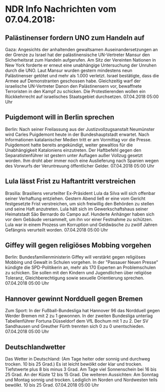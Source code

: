 # NDR Info Nachrichten vom 07.04.2018:


## Palästinenser fordern UNO zum Handeln auf
Gaza: Angesichts der anhaltenden gewaltsamen Auseinandersetzungen an der Grenze zu Israel hat der palästinensische UN-Vertreter Mansur den Sicherheitsrat zum Handeln aufgerufen. Am Sitz der Vereinten Nationen in New York forderte er erneut eine unabhängige Untersuchung der Unruhen durch die UNO. Laut Mansur wurden gestern mindestens neun Palästinenser getötet und mehr als 1.000 verletzt. Israel bestätigte, dass die Armee auf Demonstranten geschossen habe. Gleichzeitig warf der israelische UN-Vertreter Danon den Palästinensern vor, bewaffnete Terroristen in den Kampf zu schicken. Die Protestierenden wollen ein Rückkehrrecht auf israelisches Staatsgebiet durchsetzen. 07.04.2018 05:00 Uhr 

## Puigdemont will in Berlin sprechen
Berlin: Nach seiner Freilassung aus der Justizvollzugsanstalt Neumünster wird Carles Puigdemont heute in der Bundeshauptstadt erwartet. Nach Informationen katalanischer Medien tritt er am Vormittag vor die Presse. Puigdemont hatte bereits angekündigt, weiter gewaltlos für die Unabhängigkeit Kataloniens einzutreten. Der Haftbefehl gegen den Separatistenführer ist gestern unter Auflagen außer Vollzug gesetzt worden. Ihm droht aber immer noch eine Auslieferung nach Spanien wegen des Vorwurfs der Veruntreuung öffentlicher Gelder. 07.04.2018 05:00 Uhr 

## Lula lässt Frist zu Haftantritt verstreichen
Brasilia:		Brasiliens verurteilter Ex-Präsident Lula da Silva will sich offenbar seiner Verhaftung entziehen. Gestern Abend ließ er eine vom Gericht festgesetzte Frist verstreichen, um sich freiwillig den Behörden zu stellen und seine Haft anzutreten. Lula hält sich im Gewerkschaftshaus seiner Heimatstadt São Bernardo do Campo auf. Hunderte Anhänger haben sich vor dem Gebäude versammelt, um ihn vor einer Festnahme zu schützen. Lula war in einem Prozess um Korruption und Geldwäsche zu zwölf Jahren Gefängnis verurteilt worden. 07.04.2018 05:00 Uhr 

## Giffey will gegen religiöses Mobbing vorgehen
Berlin: Bundesfamilienministerin Giffey will verstärkt gegen religiöses Mobbing und Gewalt in Schulen vorgehen. In der "Passauer Neuen Presse" kündigte die SPD-Politikerin an, mehr als 170 Experten an Problemschulen zu schicken. Sie sollen mit den Kindern und Jugendlichen über religiöse Toleranz, Gleichberechtigung sowie sexuelle Orientierung sprechen. 07.04.2018 05:00 Uhr 

## Hannover gewinnt Nordduell gegen Bremen
Zum Sport: In der Fußball-Bundesliga hat Hannover 96 das Nordduell gegen Werder Bremen mit 2 zu 1 gewonnen. In der zweiten Bundesliga unterlag Tabellenführer Fortuna Düsseldorf dem VfL Bochum mit 1 zu 2. Der SV Sandhausen und Greuther Fürth trennten sich 0 zu 0 unentschieden. 07.04.2018 05:00 Uhr 

## Deutschlandwetter
Das Wetter in Deutschland:
(Am Tage heiter oder sonnig und durchweg trocken. 10 bis 25 Grad.) Es ist leicht bewölkt oder klar und trocken. Tiefstwerte plus 8 bis minus 3 Grad. Am Tage viel Sonnenschein bei 16 bis 25 Grad. An der Küste 12 bis 15 Grad. Die weiteren Aussichten: Am Sonntag und Montag sonnig und trocken. Lediglich im Norden und Nordwesten teils bewölkt. 10 bis 25 Grad. 07.04.2018 05:00 Uhr 
